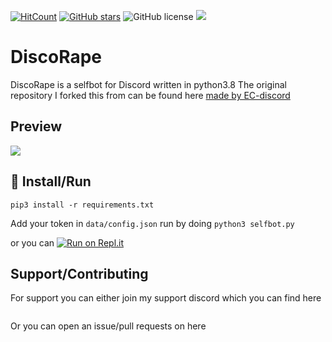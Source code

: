 [![HitCount](http://hits.dwyl.com/GoByeBye/DiscoRape.svg)](http://hits.dwyl.com/GoByeBye/DiscoRape) [![GitHub stars](https://img.shields.io/github/stars/GoByeBye/DiscoRape?style=for-the-badge)](https://github.com/GoByeBye/DiscoRape/stargazers) ![GitHub license](https://img.shields.io/github/license/GoByeBye/DiscoRape?style=for-the-badge) ![](https://img.shields.io/badge/PYTHON-3.X-blueviolet?style=for-the-badge)
# DiscoRape

DiscoRape is a selfbot for Discord written in python3.8
The original repository I forked this from can be found here [made by EC-discord](https://github.com/EC-discord/self-bot)

## Preview
![](https://github.com/GoByeBye/DiscoRape/blob/master/Preview.gif)

## :memo: Install/Run

`pip3 install -r requirements.txt`


Add your token in `data/config.json`
run by doing `python3 selfbot.py`

or you can [![Run on Repl.it](https://repl.it/badge/github/GoByeBye/DiscoRape)](https://repl.it/github/GoByeBye/DiscoRape)


## Support/Contributing
For support you can either join my support discord which you can find here

<a href="https://discord.gg/MSwpbsx"><img src="https://discord.com/api/guilds/726859574799499285/widget.png?style=banner2" alt="" /></a>

Or you can open an issue/pull requests on here

